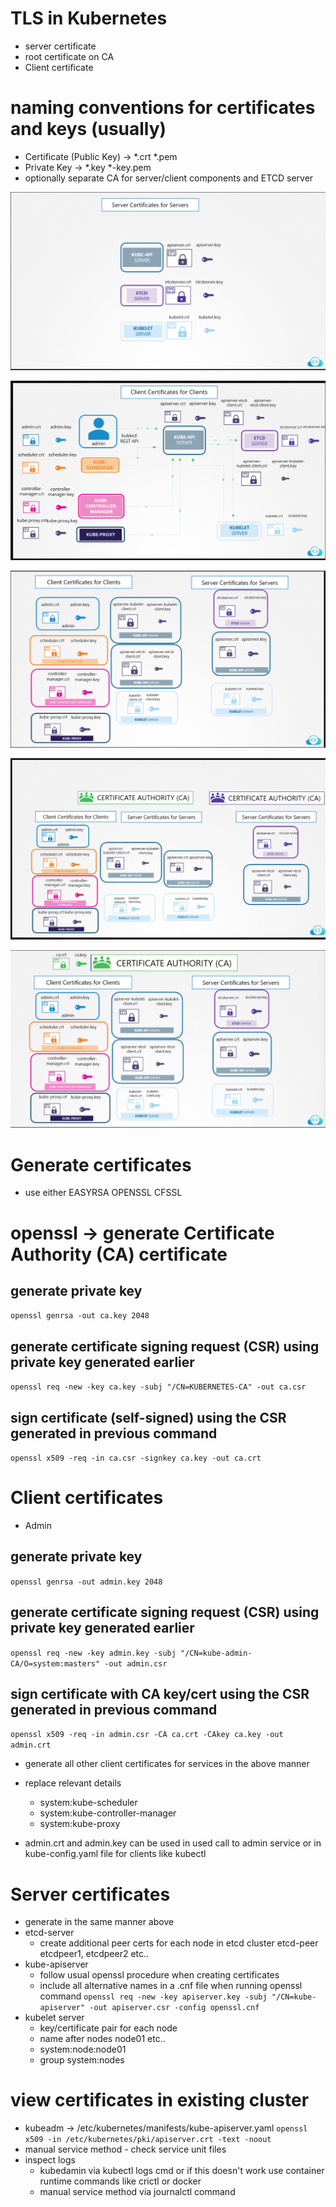 # TLS in Kubernetes

* server certificate
* root certificate on CA
* Client certificate

# naming conventions for certificates and keys (usually)
* Certificate (Public Key) -> *.crt *.pem
* Private Key -> *.key *-key.pem
* optionally separate CA for server/client components and ETCD server

!["servertls"](/images/servertls.png)

!["clienttls"](/images/clienttls.png)

!["alltls"](/images/alltls.png)

!["alltls2"](/images/alltls2.png)

!["alltls3"](/images/alltls3.png)

# Generate certificates
* use either EASYRSA OPENSSL CFSSL

# openssl -> generate Certificate Authority (CA) certificate
## generate private key
`openssl genrsa -out ca.key 2048`
## generate certificate signing request (CSR) using private key generated earlier
`openssl req -new -key ca.key -subj "/CN=KUBERNETES-CA" -out ca.csr`
## sign certificate (self-signed) using the CSR generated in previous command
`openssl x509 -req -in ca.csr -signkey ca.key -out ca.crt`

# Client certificates
* Admin 
## generate private key
`openssl genrsa -out admin.key 2048`
## generate certificate signing request (CSR) using private key generated earlier
`openssl req -new -key admin.key -subj "/CN=kube-admin-CA/O=system:masters" -out admin.csr`
## sign certificate with CA key/cert using the CSR generated in previous command
`openssl x509 -req -in admin.csr -CA ca.crt -CAkey ca.key -out admin.crt`

* generate all other client certificates for services in the above manner
* replace relevant details
  * system:kube-scheduler
  * system:kube-controller-manager
  * system:kube-proxy

* admin.crt and admin.key can be used in used call to admin service or in kube-config.yaml file for clients like kubectl

# Server certificates
* generate in the same manner above
* etcd-server
    * create additional peer certs for each node in etcd cluster etcd-peer etcdpeer1, etcdpeer2 etc..
* kube-apiserver
  * follow usual openssl procedure when creating certificates
  * include all alternative names in a .cnf file when running openssl command
  `openssl req -new -key apiserver.key -subj "/CN=kube-apiserver" -out apiserver.csr -config openssl.cnf`
* kubelet server
  * key/certificate pair for each node
  * name after nodes node01 etc..
  * system:node:node01
  * group system:nodes

# view certificates in existing cluster
* kubeadm -> /etc/kubernetes/manifests/kube-apiserver.yaml
`openssl x509 -in /etc/kubernetes/pki/apiserver.crt -text -noout`
* manual service method - check service unit files
* inspect logs
  * kubedamin via kubectl logs cmd or if this doesn't work use container runtime commands like crictl or docker
  * manual service method via journalctl command